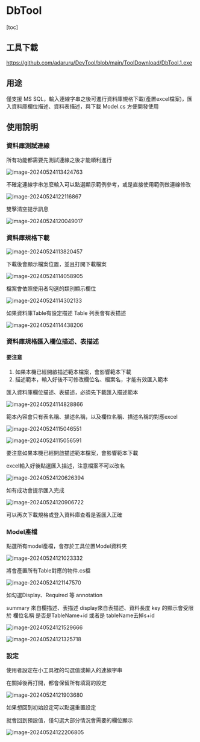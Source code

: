 # DbTool

[toc]

## 工具下載

https://github.com/adaruru/DevTool/blob/main/ToolDownload/DbTool.1.exe

## 用途

僅支援 MS SQL，輸入連線字串之後可進行資料庫規格下載(產置excel檔案)，匯入資料庫欄位描述、資料表描述，與下載 Model.cs 方便開發使用

## 使用說明

### 資料庫測試連線

所有功能都需要先測試連線之後才能順利進行

![image-20240524113424763](.attach/.readme/image-20240524113424763.png)

不確定連線字串怎麼輸入可以點選顯示範例參考，或是直接使用範例做連線修改

![image-20240524122116867](.attach/.readme/image-20240524122116867.png)

雙擊清空提示訊息

![image-20240524120049017](.attach/.readme/image-20240524120049017.png)

### 資料庫規格下載

![image-20240524113820457](.attach/.readme/image-20240524113820457.png)

下載後會顯示檔案位置，並且打開下載檔案

![image-20240524114058905](.attach/.readme/image-20240524114058905.png)

檔案會依照使用者勾選的類別顯示欄位

![image-20240524114302133](.attach/.readme/image-20240524114302133.png)

如果資料庫Table有設定描述 Table 列表會有表描述

![image-20240524114438206](.attach/.readme/image-20240524114438206.png)

### 資料庫規格匯入欄位描述、表描述

#### 要注意

1. 如果本機已經開啟描述範本檔案，會影響範本下載
2. 描述範本，輸入好後不可修改欄位名、檔案名，才能有效匯入範本

匯入資料庫欄位描述、表描述，必須先下載匯入描述範本

![image-20240524114828866](.attach/.readme/image-20240524114828866.png)

範本內容會只有表名稱、描述名稱，以及欄位名稱、描述名稱的對應excel

![image-20240524115046551](.attach/.readme/image-20240524115046551.png)

![image-20240524115056591](.attach/.readme/image-20240524115056591.png)

要注意如果本機已經開啟描述範本檔案，會影響範本下載

excel輸入好後點選匯入描述，注意檔案不可以改名

![image-20240524120626394](.attach/.readme/image-20240524120626394.png)

如有成功會提示匯入完成

![image-20240524120906722](.attach/.readme/image-20240524120906722.png)

可以再次下載規格或登入資料庫查看是否匯入正確

### Model產檔

點選所有model產檔，會存於工具位置Model資料夾

![image-20240524121023332](.attach/.readme/image-20240524121023332.png)

將會產置所有Table對應的物件.cs檔

![image-20240524121147570](.attach/.readme/image-20240524121147570.png)



如勾選Display、Required 等 annotation

summary 來自欄描述、表描述
display來自表描述、資料長度
key 的顯示會受限於 欄位名稱 是否是TableName+id 或者是 tableName去掉s+id 

![image-20240524121529666](.attach/.readme/image-20240524121529666.png)

![image-20240524121325718](.attach/.readme/image-20240524121325718.png)

### 設定

使用者設定在小工具裡的勾選值或輸入的連線字串

在關掉後再打開，都會保留所有填寫的設定

![image-20240524121903680](.attach/.readme/image-20240524121903680.png)

如果想回到初始設定可以點選重置設定

就會回到預設值，僅勾選大部分情況會需要的欄位顯示

![image-20240524122206805](.attach/.readme/image-20240524122206805.png)